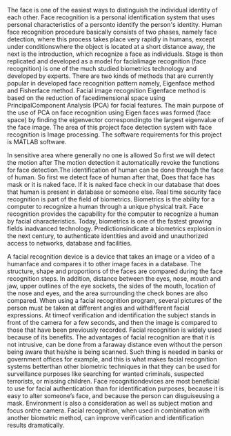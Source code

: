 The face is one of the easiest ways to distinguish the individual identity of each other. Face recognition is a personal identification system that uses personal characteristics of a personto identify the 
person's identity. Human face recognition procedure basically consists of two phases, namely face detection, where this process takes place very rapidly in humans, except under conditionswhere the object is 
located at a short distance away, the next is the introduction, which recognize a face as individuals. Stage is then replicated and developed as a model for facialimage recognition (face recognition) is one 
of the much studied biometrics technology and developed by experts. There are two kinds of methods that are currently popular in developed face recognition pattern namely, Eigenface method and Fisherface 
method. Facial image recognition Eigenface method is based on the reduction of facedimensional space using PrincipalComponent Analysis (PCA) for facial features. The main purpose of the use of PCA on face 
recognition using Eigen faces was formed (face space) by finding the eigenvector correspondingto the largest eigenvalue of the face image. The area of this project face detection system with face recognition 
is Image processing. The software requirements for this project is MATLAB software.

In sensitive area where generally no one is allowed So first we will detect the motion after The motion detection it automatically revoke the functions for face detection.The identification of human can be 
done through the face of human. So first we detect face of human after that, Does that face has mask or it is naked face. If it is naked face check in our database that does that human is present in database 
or someone else. Real time security face recognition is part of the field of biometrics. Biometrics is the ability for a computer to recognize a human through a unique physical trait. Face recognition 
provides the capability for the computer to recognize a human by facial characteristics. Today, biometrics is one of the fastest growing fields inadvanced technology. Predictionsindicate a biometrics 
explosion in the next century, to authenticate identities and avoid and unauthorized access to networks, database and facilities.

A facial recognition device is a device that takes an image or a video of a humanface and compares it to other image faces in a database. The structure, shape and proportions of the faces are compared 
during the face recognition steps. In addition, distance between the eyes, nose, mouth and jaw, upper outlines of the eye sockets, the sides of the mouth, location of the nose and eyes, and the area 
surrounding the check bones are also compared. When using a facial recognition program, several pictures of the person must be taken at different angles and withdifferent facial expressions. At timeof 
verification and identification the subject stands in front of the camera for a few seconds, and then the image is compared to those that have been previously recorded. Facial recognition is widely used 
because of its benefits. The advantages of facial recognition are that it is not intrusive, can be done from a faraway distance even without the person being aware that he/she is being scanned. Such thing 
is needed in banks or government offices for example, and this is what makes facial recognition systems betterthan other biometric techniques in that they can be used for surveillance purposes like searching for
wanted criminals, suspected terrorists, or missing children. Face recognitiondevices are most beneficial to use for facial authentication than for identification purposes, because it is easy to 
alter someone’s face, and because the person can disguiseusing a mask. Environment is also a consideration as well as subject motion and focus onthe camera. Facial recognition, when used
in combination with another biometric method, can improve verification and identification results dramatically.
